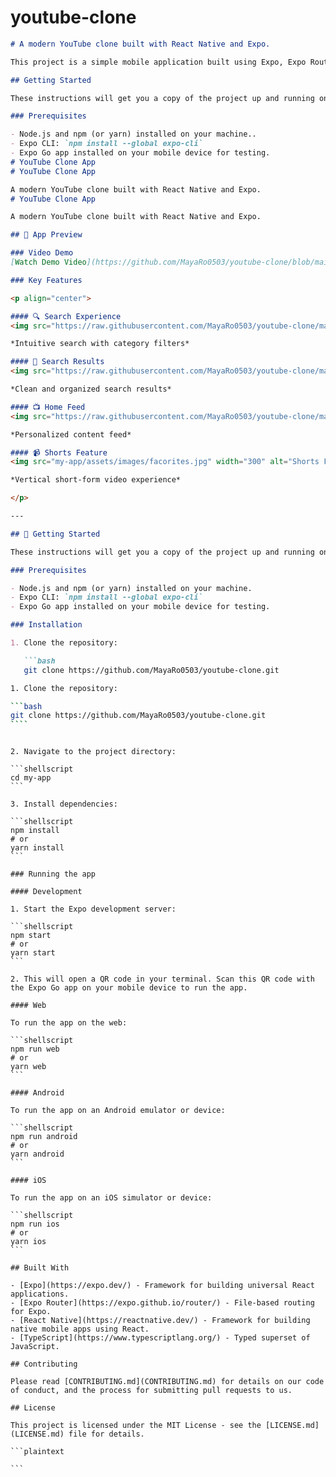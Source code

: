 # youtube-clone

`````markdown
# A modern YouTube clone built with React Native and Expo.

This project is a simple mobile application built using Expo, Expo Router, React Native, and TypeScript. It demonstrates basic navigation, state management, and API interaction.

## Getting Started

These instructions will get you a copy of the project up and running on your local machine for development and testing purposes.

### Prerequisites

- Node.js and npm (or yarn) installed on your machine..
- Expo CLI: `npm install --global expo-cli`
- Expo Go app installed on your mobile device for testing.
# YouTube Clone App
# YouTube Clone App

A modern YouTube clone built with React Native and Expo.
# YouTube Clone App

A modern YouTube clone built with React Native and Expo.

## 📱 App Preview

### Video Demo
[Watch Demo Video](https://github.com/MayaRo0503/youtube-clone/blob/main/my-app/assets/images/video.mp4)

### Key Features

<p align="center">

#### 🔍 Search Experience
<img src="https://raw.githubusercontent.com/MayaRo0503/youtube-clone/main/my-app/assets/images/search.jpg" width="300" alt="Search Interface"/>

*Intuitive search with category filters*

#### 📱 Search Results
<img src="https://raw.githubusercontent.com/MayaRo0503/youtube-clone/main/my-app/assets/images/search-result.jpg" width="300" alt="Search Results"/>

*Clean and organized search results*

#### 📺 Home Feed
<img src="https://raw.githubusercontent.com/MayaRo0503/youtube-clone/main/my-app/assets/images/home.jpg" width="300" alt="Home Screen"/>

*Personalized content feed*

#### 📹 Shorts Feature
<img src="my-app/assets/images/facorites.jpg" width="300" alt="Shorts Feed"/>

*Vertical short-form video experience*

</p>

---

## 🚀 Getting Started

These instructions will get you a copy of the project up and running on your local machine for development and testing purposes.

### Prerequisites

- Node.js and npm (or yarn) installed on your machine.
- Expo CLI: `npm install --global expo-cli`
- Expo Go app installed on your mobile device for testing.

### Installation

1. Clone the repository:

   ```bash
   git clone https://github.com/MayaRo0503/youtube-clone.git

1. Clone the repository:

```bash
git clone https://github.com/MayaRo0503/youtube-clone.git
````
`````

````

2. Navigate to the project directory:

```shellscript
cd my-app
```

3. Install dependencies:

```shellscript
npm install
# or
yarn install
```

### Running the app

#### Development

1. Start the Expo development server:

```shellscript
npm start
# or
yarn start
```

2. This will open a QR code in your terminal. Scan this QR code with the Expo Go app on your mobile device to run the app.

#### Web

To run the app on the web:

```shellscript
npm run web
# or
yarn web
```

#### Android

To run the app on an Android emulator or device:

```shellscript
npm run android
# or
yarn android
```

#### iOS

To run the app on an iOS simulator or device:

```shellscript
npm run ios
# or
yarn ios
```

## Built With

- [Expo](https://expo.dev/) - Framework for building universal React applications.
- [Expo Router](https://expo.github.io/router/) - File-based routing for Expo.
- [React Native](https://reactnative.dev/) - Framework for building native mobile apps using React.
- [TypeScript](https://www.typescriptlang.org/) - Typed superset of JavaScript.

## Contributing

Please read [CONTRIBUTING.md](CONTRIBUTING.md) for details on our code of conduct, and the process for submitting pull requests to us.

## License

This project is licensed under the MIT License - see the [LICENSE.md](LICENSE.md) file for details.

```plaintext

```
````
